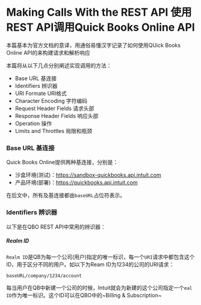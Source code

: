 # Making Calls With the REST API 使用REST API调用Quick Books Online API
本篇基本为官方文档的意译，用通俗易懂汉字记录了如何使用QUick Books Online API的来构建请求和解析响应

本篇将从以下几点分别阐述实现调用的方法：

- Base URL 基连接
- Identifiers 辨识器
- URI Formate URI格式
- Character Encoding 字符编码
- Request Header Fields 请求头部
- Response Header Fields 响应头部
- Operation 操作
- Limits and Throttles 局限和瓶颈

### Base URL 基连接
Quick Books Online提供两种基连接，分别是：

- 沙盒环境(测试)：https://sandbox-quickbooks.api.intuit.com
- 产品环境(部署)：https://quickbooks.api.intuit.com

在后文中，所有及基连接都由`baseURL`占位符表示。

### Identifiers 辨识器
以下是在QBO REST API中常用的辨识器：

##### Realm ID
`Realm ID`是QB为每一个公司(用户)指定的唯一标识，每一个`URI`请求中都包含这个ID，用于区分不同的用户。如以下为Ream ID为1234的公司的URI请求：

```
baseURL/company/1234/account
```

每当用户在QB中新建一个公司的时候，Intuit就会为新建的这个公司指定一个`eal ID`作为唯一标识。这个ID可以在QBO中的~Billing & Subscription~
